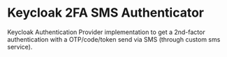 # Keycloak 2FA SMS Authenticator

Keycloak Authentication Provider implementation to get a 2nd-factor authentication with a OTP/code/token send via SMS (through custom sms service).
